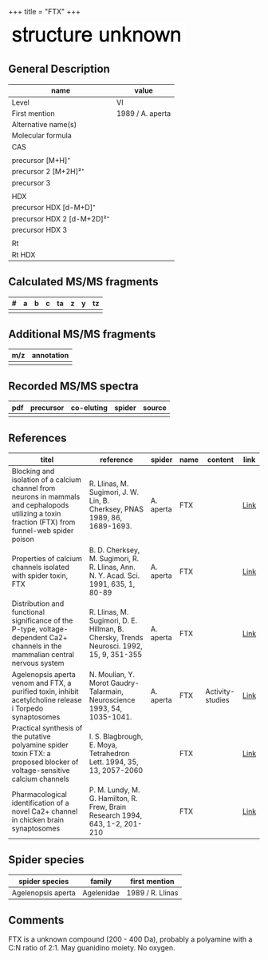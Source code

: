 +++
title = "FTX"
+++

![](/img/2.png)

## General Description

| name                       | value            |
|----------------------------|------------------|
| Level                      | VI               |
| First mention              | 1989 / A. aperta |
| Alternative name(s)        |                  |
| Molecular formula          |                  |
| CAS                        |                  |
|                            |                  |
| precursor   [M+H]⁺         |                  |
| precursor 2 [M+2H]²⁺       |                  |
| precursor 3                |                  |
|                            |                  |
| HDX                        |                  |
| precursor HDX   [d-M+D]⁺   |                  |
| precursor HDX 2 [d-M+2D]²⁺ |                  |
| precursor HDX 3            |                  |
|                            |                  |
| Rt                         |                  |
| Rt HDX                     |                  |

## Calculated MS/MS fragments

| # | a | b | c | ta | z | y | tz |
|---|---|---|---|----|---|---|----|
|   |   |   |   |    |   |   |    |

## Additional MS/MS fragments

| m/z | annotation |
|-----|------------|
|     |            |

## Recorded MS/MS spectra

| pdf | precursor | co-eluting | spider | source |
|-----|-----------|------------|--------|--------|
|     |           |            |        |        |

## References

| titel  | reference | spider | name | content | link |
|--------|-----------|--------|------|---------|------|
| Blocking and isolation of a calcium channel from neurons in mammals and cephalopods utilizing a toxin fraction (FTX) from funnel-web spider poison  | R. Llinas, M. Sugimori, J. W. Lin, B. Cherksey, PNAS 1989, 86, 1689-1693. | A. aperta | FTX |  | [Link](https://doi.org/10.1073/pnas.86.5.1689) |
| Properties of calcium channels isolated with spider toxin, FTX  | B. D. Cherksey, M. Sugimori, R. R. Llinas, Ann. N. Y. Acad. Sci. 1991, 635, 1, 80-89 | A. aperta | FTX |  | [Link](https://doi.org/10.1111/j.1749-6632.1991.tb36483.x) |
| Distribution and functional significance of the P-type, voltage-dependent Ca2+ channels in the mammalian central nervous system  | R. Llinas, M. Sugimori, D. E. Hillman, B. Chersky, Trends Neurosci. 1992, 15, 9, 351-355 | A. aperta | FTX |  | [Link](https://doi.org/10.1016/0166-2236(92)90053-B) |
| Agelenopsis aperta venom and FTX, a purified toxin, inhibit acetylcholine release i Torpedo synaptosomes  | N. Moulian, Y. Morot Gaudry-Talarmain, Neuroscience 1993, 54, 1035-1041. | A. aperta | FTX | Activity-studies | [Link](https://doi.org/10.1016/0306-4522(93)90593-5) |
| Practical synthesis of the putative polyamine spider toxin FTX: a proposed blocker of voltage-sensitive calcium channels  | I. S. Blagbrough, E. Moya, Tetrahedron Lett. 1994, 35, 13, 2057-2060 |  | FTX | | [Link](https://doi.org/10.1016/S0040-4039(00)73048-6) |
| Pharmacological identification of a novel Ca2+ channel in chicken brain synaptosomes  | P. M. Lundy, M. G. Hamilton, R. Frew, Brain Research 1994, 643, 1-2, 201-210 |  | FTX |  | [Link](https://doi.org/10.1016/0006-8993(94)90026-4) |

## Spider species

| spider species     | family     | first mention     |
|--------------------|------------|-------------------|
| Agelenopsis aperta | Agelenidae | 1989 /  R. Llinas |

## Comments
FTX is a unknown compound (200 - 400 Da), probably a polyamine with a C:N ratio of 2:1. May guanidino moiety. No oxygen.